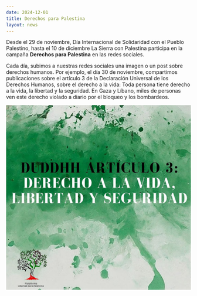 ```yaml
---
date: 2024-12-01
title: Derechos para Palestina
layout: news
---
```

Desde el 29 de noviembre, Día Internacional de Solidaridad con el Pueblo Palestino, hasta el 10 de diciembre La Sierra con Palestina participa en la campaña **Derechos para Palestina** en las redes sociales.

Cada día, subimos a nuestras redes sociales una imagen o un post sobre derechos humanos. Por ejemplo, el día 30 de noviembre, compartimos publicaciones sobre el artículo 3 de la Declaración Universal de los Derechos Humanos, sobre el derecho a la vida: Toda persona tiene derecho a la vida, la libertad y la seguridad. En Gaza y Líbano, miles de personas ven este derecho violado a diario por el bloqueo y los bombardeos.

![Artículo 3: Derecho a la vida, libertad y seguridad](/assets/images/news/derecho_a_la_vida.jpg)
